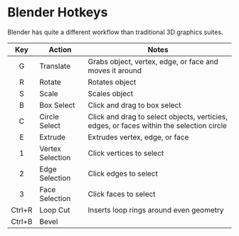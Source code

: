 # Blender Hotkeys

Blender has quite a different workflow than traditional 3D graphics suites.


Key|Action|Notes
:---:|---|---
G|Translate|Grabs object, vertex, edge, or face and moves it around
R|Rotate|Rotates object
S|Scale|Scales object
|B|Box Select|Click and drag to box select
|C|Circle Select|Click and drag to select objects, verticies, edges, or faces within the selection circle
|E|Extrude|Extrudes vertex, edge, or face
|1|Vertex Selection|Click vertices to select
|2|Edge Selection|Click edges to select
|3|Face Selection|Click faces to select
Ctrl+R|Loop Cut|Inserts loop rings around even geometry
Ctrl+B|Bevel
